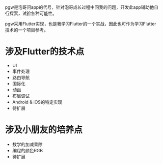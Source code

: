 pgw是泡哥问app的代号，针对泡哥成长过程中问我的问题，开发此app辅助他自行探索，试验各种可能性。

pgw采用Flutter实现，也是我学习Flutter的一个实战，因此也可作为学习Flutter技术的一个项目参考。

# 涉及Flutter的技术点
- UI
- 事件处理
- 路由导航
- 国际化
- 动画
- 布局调试
- Android & iOS的特定实现
- 待扩展

# 涉及小朋友的培养点
- 数学的加减乘除
- 编程的颜色RGB
- 待扩展

